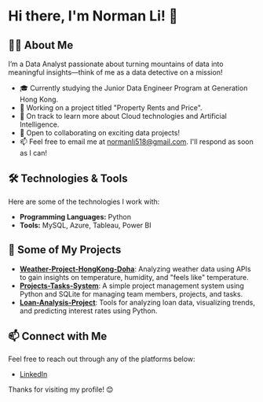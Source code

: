 # Hi there, I'm Norman Li! 👋

## 👨‍💻 About Me

I’m a Data Analyst passionate about turning mountains of data into meaningful insights—think of me as a data detective on a mission!

- 🎓 Currently studying the Junior Data Engineer Program at Generation Hong Kong.
- 🔭 Working on a project titled "Property Rents and Price".
- 🌱 On track to learn more about Cloud technologies and Artificial Intelligence.
- 👯 Open to collaborating on exciting data projects!
- 📫 Feel free to email me at [normanli518@gmail.com](mailto:normanli518@gmail.com). I'll respond as soon as I can!

## 🛠️ Technologies & Tools

Here are some of the technologies I work with:

- **Programming Languages:** Python
- **Tools:** MySQL, Azure, Tableau, Power BI


## 🔗 Some of My Projects

- **[Weather-Project-HongKong-Doha](https://github.com/NormanLi-NH/Weather-Project-HongKong-Doha)**: Analyzing weather data using APIs to gain insights on temperature, humidity, and "feels like" temperature.
- **[Projects-Tasks-System](https://github.com/NormanLi-NH/Projects-Tasks-System)**: A simple project management system using Python and SQLite for managing team members, projects, and tasks.
- **[Loan-Analysis-Project](https://github.com/NormanLi-NH/Loan-Analysis-Project)**: Tools for analyzing loan data, visualizing trends, and predicting interest rates using Python.

## 📫 Connect with Me

Feel free to reach out through any of the platforms below:

- [LinkedIn](https://www.linkedin.com/in/norman-li-466109244)

Thanks for visiting my profile! 😊
